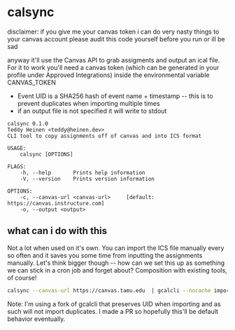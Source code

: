 # calsync

disclaimer: if you give me your canvas token i can do very nasty things to your canvas account please audit this code yourself before you run or ill be sad


anyway it'll use the Canvas API to grab assigments and output an ical file.  For it to work you'll need a canvas token (which can be generated in your profile under Approved Integrations) inside the environmental variable CANVAS_TOKEN

* Event UID is a SHA256 hash of event name + timestamp -- this is to prevent duplicates when importing multiple times
* if an output file is not specified it will write to stdout

```text
calsync 0.1.0
Teddy Heinen <teddy@heinen.dev>
CLI tool to copy assignments off of canvas and into ICS format

USAGE:
    calsync [OPTIONS]

FLAGS:
    -h, --help       Prints help information
    -V, --version    Prints version information

OPTIONS:
    -c, --canvas-url <canvas-url>     [default: https://canvas.instructure.com]
    -o, --output <output>
```

## what can i do with this

Not a lot when used on it's own.  You can import the ICS file manually every so often and it saves you some time from inputting the assignments manually.  Let's think bigger though -- how can we set this up as something we can stick in a cron job and forget about?  Composition with existing tools, of course!  

```bash
calsync --canvas-url https://canvas.tamu.edu  | gcalcli --nocache import --calendar="assignments"  
```

Note: I'm using a fork of gcalcli that preserves UID when importing and as such will not import duplicates.  I made a PR so hopefully this'll be default behavior eventually.   
